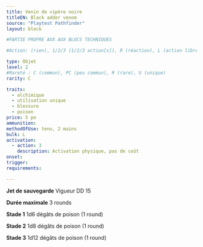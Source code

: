 ```yaml
---
title: Venin de vipère noire
titleEN: Black adder venom
source: "Playtest Pathfinder"
layout: block

#PARTIE PROPRE AUX AUX BLOCS TECHNIQUES

#Action: (rien), 1/2/3 (1/2/3 action[s]), R (réaction), L (action libre)

type: Objet
level: 2
#Rareté : C (commun), PC (peu commun), R (rare), U (unique)
rarity: C

traits:
  - alchimique
  - utilisation unique
  - blessure
  - poison
price: 5 po
ammunition:
methodOfUse: tenu, 2 mains
bulk: L
activation: 
  - action: 3
    description: Activation physique, pas de coût
onset: 
trigger:
requirements:

---
```


**Jet de sauvegarde** Vigueur DD 15

**Durée maximale** 3 rounds

**Stade 1** 1d6 dégâts de poison (1 round)

**Stade 2** 1d8 dégâts de poison (1 round)

**Stade 3** 1d12 dégâts de poison (1 round)